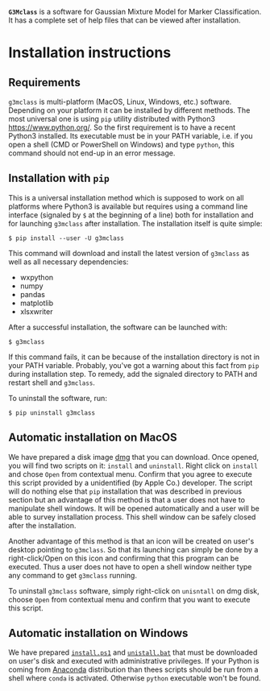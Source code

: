 **`G3Mclass`** is a software for Gaussian Mixture Model for Marker Classification. It has a complete set of help files that can be viewed after installation.

# Installation instructions

## Requirements

`g3mclass` is multi-platform (MacOS, Linux, Windows, etc.) software. Depending on your platform it can be installed by different methods. The most universal one is using `pip` utility distributed with Python3 <https://www.python.org/>. So the first requirement is to have a recent Python3 installed. Its executable must be in your PATH variable, i.e. if you open a shell (CMD or PowerShell on Windows) and type `python`, this command should not end-up in an error message.

## Installation with `pip`
This is a universal installation method which is supposed to work on all platforms where Python3 is available but requires using a command line interface (signaled by `$` at the beginning of a line) both for installation and for launching `g3mclass` after installation. The installation itself is quite simple:  

  `$ pip install --user -U g3mclass`

This command will download and install the latest version of `g3mclass` as well as all necessary dependencies:  

 - wxpython
 - numpy
 - pandas
 - matplotlib
 - xlsxwriter

After a successful installation, the software can be launched with:  

  `$ g3mclass`
  
If this command fails, it can be because of the installation directory is not in your PATH variable. Probably, you've got a warning about this fact from `pip` during installation step. To remedy, add the signaled directory to PATH and restart shell and `g3mclass`.

To uninstall the software, run:  

  `$ pip uninstall g3mclass`

## Automatic installation on MacOS
We have prepared a disk image [dmg](https://mathscell.github.io/download/g3mclass/macos/install.dmg) that you can download. Once opened, you will find two scripts on it: `install` and `uninstall`. Right click on `install` and chose `Open` from contextual menu. Confirm that you agree to execute this script provided by a unidentified (by Apple Co.) developer. The script will do nothing else that `pip` installation that was described in previous section but an advantage of this method is that a user does not have to manipulate shell windows. It will be opened automatically and a user will be able to survey installation process. This shell window can be safely closed after the installation.

Another advantage of this method is that an icon will be created on user's desktop pointing to `g3mclass`. So that its launching can simply be done by a right-click/Open on this icon and confirming that this program can be executed. Thus a user does not have to open a shell window neither type any command to get `g3mclass` running.

To uninstall `g3mclass` software, simply right-click on `unisntall` on dmg disk, choose `Open` from contextual menu and confirm that you want to execute this script.

## Automatic installation on Windows

We have prepared [`install.ps1`](https://mathscell.github.io/download/g3mclass/win/install.ps1) and [`unistall.bat`](https://mathscell.github.io/download/g3mclass/win/uninstall.bat) that must be downloaded on user's disk and executed with administrative privileges. If your Python is coming from [Anaconda](https://anaconda.org) distribution than thees scripts should be run from a shell where `conda` is activated. Otherwise `python` executable won't be found.
